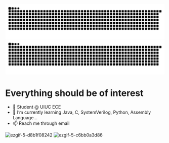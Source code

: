 ![github-contribution-grid-snake](https://raw.githubusercontent.com/Awayume/Awayume/main/img/snake.svg#gh-light-mode-only)
![github-contribution-grid-snake](https://raw.githubusercontent.com/Awayume/Awayume/main/img/snake_dark.svg#gh-dark-mode-only)

# __Everything should be of interest__

- 🔭 Student @ UIUC ECE
- 🌱 I’m currently learning Java, C, SystemVerilog, Python, Assembly Language...
- 📫 Reach me through email

<!--
**Allannn-sudo/Allannn-sudo** is a ✨ _special_ ✨ repository because its `README.md` (this file) appears on your GitHub profile.

Here are some ideas to get you started:

- 🔭 I’m currently working on 

- 👯 I’m looking to collaborate on ...
- 🤔 I’m looking for help with ...
- 💬 Ask me about ...
- 📫 How to reach me: ...
- 😄 Pronouns: ...
- ⚡ Fun fact: ...
-->
![ezgif-5-d8b1f08242](https://github.com/Allannn-sudo/Allannn-sudo/assets/57735559/8934be0f-3abe-422e-a940-10d79571560d)
![ezgif-5-c6bb0a3d86](https://github.com/Allannn-sudo/Allannn-sudo/assets/57735559/8c5e38cd-fae1-4628-aeb8-80eda7b3d712)
